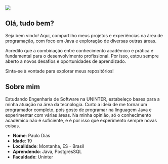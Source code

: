 <div>
<a target='_blank' href="https://www.linkedin.com/in/pjjunio">
        <img src="https://img.shields.io/badge/LinkedIn-0077B5?style=for-the-badge&logo=linkedin&logoColor=white"></a>
</div>

## Olá, tudo bem?

Seja bem vindo! Aqui, compartilho meus projetos e experiências na área de programação, com foco em Java e exploração de diversas outras áreas.

Acredito que a combinação entre conhecimento acadêmico e prática é fundamental para o desenvolvimento profissional. Por isso, estou sempre aberto a novos desafios e oportunidades de aprendizado.

Sinta-se à vontade para explorar meus repositórios!

## Sobre mim

Estudando Engenharia de Software na UNINTER, estabeleço bases para a minha atuação na área da tecnologia. Curto a ideia de me tornar um programador completo, pois gosto de programar na linguagem Java e experimentar com várias áreas. Na minha opinião, só o conhecimento acadêmico não é suficiente, e é por isso que experimento sempre novas coisas.

* **Nome**: Paulo Dias
* **Idade**: 19
* **Localidade**: Montanha, ES - Brasil
* **Aprendendo**: Java, PostgresSQL
* **Faculdade**: Uninter
